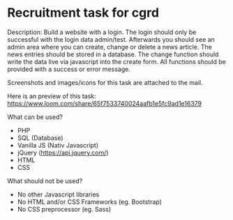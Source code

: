 # Recruitment task for cgrd

Description:
Build a website with a login. The login should only be successful with the login data admin/test. Afterwards you should see an admin area where you can create, change or delete a news article. The news entries should be stored in a database. The change function should write the data live via javascript into the create form. All functions should be provided with a success or error message.

Screenshots and images/icons for this task are attached to the mail.

Here is an preview of this task: https://www.loom.com/share/65f7533740024aafb1e5fc9ad1e16379

What can be used?
- PHP
- SQL (Database)
- Vanilla JS (Nativ Javascript) 
- jQuery (https://api.jquery.com/) 
- HTML 
- CSS 

What should not be used?
- No other Javascript libraries
- No HTML and/or CSS Frameworks (eg. Bootstrap)
- No CSS preprocessor (eg. Sass)
